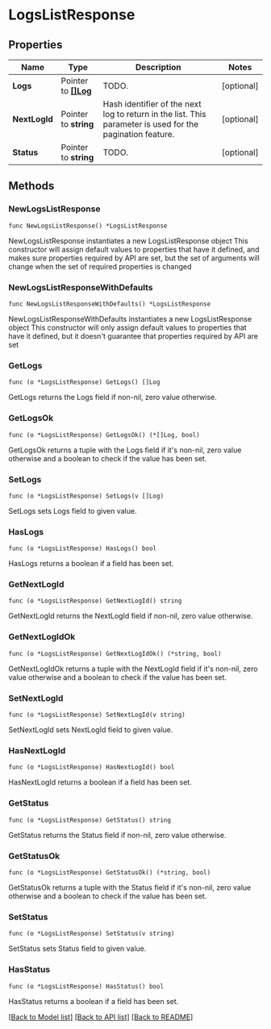 # LogsListResponse

## Properties

Name | Type | Description | Notes
------------ | ------------- | ------------- | -------------
**Logs** | Pointer to [**[]Log**](Log.md) | TODO. | [optional] 
**NextLogId** | Pointer to **string** | Hash identifier of the next log to return in the list. This parameter is used for the pagination feature. | [optional] 
**Status** | Pointer to **string** | TODO. | [optional] 

## Methods

### NewLogsListResponse

`func NewLogsListResponse() *LogsListResponse`

NewLogsListResponse instantiates a new LogsListResponse object
This constructor will assign default values to properties that have it defined,
and makes sure properties required by API are set, but the set of arguments
will change when the set of required properties is changed

### NewLogsListResponseWithDefaults

`func NewLogsListResponseWithDefaults() *LogsListResponse`

NewLogsListResponseWithDefaults instantiates a new LogsListResponse object
This constructor will only assign default values to properties that have it defined,
but it doesn't guarantee that properties required by API are set

### GetLogs

`func (o *LogsListResponse) GetLogs() []Log`

GetLogs returns the Logs field if non-nil, zero value otherwise.

### GetLogsOk

`func (o *LogsListResponse) GetLogsOk() (*[]Log, bool)`

GetLogsOk returns a tuple with the Logs field if it's non-nil, zero value otherwise
and a boolean to check if the value has been set.

### SetLogs

`func (o *LogsListResponse) SetLogs(v []Log)`

SetLogs sets Logs field to given value.

### HasLogs

`func (o *LogsListResponse) HasLogs() bool`

HasLogs returns a boolean if a field has been set.

### GetNextLogId

`func (o *LogsListResponse) GetNextLogId() string`

GetNextLogId returns the NextLogId field if non-nil, zero value otherwise.

### GetNextLogIdOk

`func (o *LogsListResponse) GetNextLogIdOk() (*string, bool)`

GetNextLogIdOk returns a tuple with the NextLogId field if it's non-nil, zero value otherwise
and a boolean to check if the value has been set.

### SetNextLogId

`func (o *LogsListResponse) SetNextLogId(v string)`

SetNextLogId sets NextLogId field to given value.

### HasNextLogId

`func (o *LogsListResponse) HasNextLogId() bool`

HasNextLogId returns a boolean if a field has been set.

### GetStatus

`func (o *LogsListResponse) GetStatus() string`

GetStatus returns the Status field if non-nil, zero value otherwise.

### GetStatusOk

`func (o *LogsListResponse) GetStatusOk() (*string, bool)`

GetStatusOk returns a tuple with the Status field if it's non-nil, zero value otherwise
and a boolean to check if the value has been set.

### SetStatus

`func (o *LogsListResponse) SetStatus(v string)`

SetStatus sets Status field to given value.

### HasStatus

`func (o *LogsListResponse) HasStatus() bool`

HasStatus returns a boolean if a field has been set.


[[Back to Model list]](../README.md#documentation-for-models) [[Back to API list]](../README.md#documentation-for-api-endpoints) [[Back to README]](../README.md)


